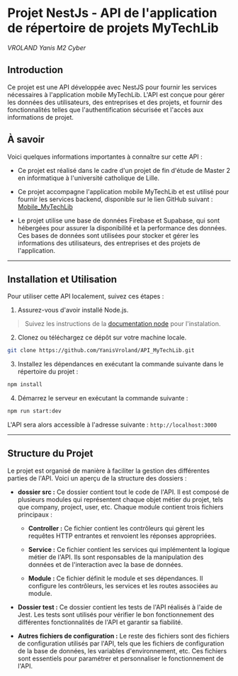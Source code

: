 # Projet NestJs - API de l'application de répertoire de projets MyTechLib

*VROLAND Yanis*
*M2 Cyber*

## Introduction

Ce projet est une API développée avec NestJS pour fournir les services nécessaires à l'application mobile MyTechLib. L'API est conçue pour gérer les données des utilisateurs, des entreprises et des projets, et fournir des fonctionnalités telles que l'authentification sécurisée et l'accès aux informations de projet.

## À savoir

Voici quelques informations importantes à connaître sur cette API :

- Ce projet est réalisé dans le cadre d'un projet de fin d'étude de Master 2 en informatique à l'université catholique de Lille.

- Ce projet accompagne l'application mobile MyTechLib et est utilisé pour fournir les services backend, disponible sur le lien GitHub suivant : [Mobile_MyTechLib](https://github.com/YanisVroland/Mobile_MyTechLib.git)

- Le projet utilise une base de données Firebase et Supabase, qui sont hébergées pour assurer la disponibilité et la performance des données. Ces bases de données sont utilisées pour stocker et gérer les informations des utilisateurs, des entreprises et des projets de l'application.

---

## Installation et Utilisation

Pour utiliser cette API localement, suivez ces étapes :

1. Assurez-vous d'avoir installé Node.js.

> Suivez les instructions de la [documentation node](https://nodejs.org/en/download) pour l'instalation.

2. Clonez ou téléchargez ce dépôt sur votre machine locale.

```bash
git clone https://github.com/YanisVroland/API_MyTechLib.git
```

3. Installez les dépendances en exécutant la commande suivante dans le répertoire du projet :

```bash
npm install
```

4. Démarrez le serveur en exécutant la commande suivante :

```bash
npm run start:dev
```

L'API sera alors accessible à l'adresse suivante : `http://localhost:3000`

---

## Structure du Projet

Le projet est organisé de manière à faciliter la gestion des différentes parties de l'API. Voici un aperçu de la structure des dossiers :

- **dossier src :** Ce dossier contient tout le code de l'API. Il est composé de plusieurs modules qui représentent chaque objet métier du projet, tels que company, project, user, etc. Chaque module contient trois fichiers principaux :

  - **Controller :** Ce fichier contient les contrôleurs qui gèrent les requêtes HTTP entrantes et renvoient les réponses appropriées.

  - **Service :** Ce fichier contient les services qui implémentent la logique métier de l'API. Ils sont responsables de la manipulation des données et de l'interaction avec la base de données.

  - **Module :** Ce fichier définit le module et ses dépendances. Il configure les contrôleurs, les services et les routes associées au module.

- **Dossier __test__ :** Ce dossier contient les tests de l'API réalisés à l'aide de Jest. Les tests sont utilisés pour vérifier le bon fonctionnement des différentes fonctionnalités de l'API et garantir sa fiabilité.

- **Autres fichiers de configuration :** Le reste des fichiers sont des fichiers de configuration utilisés par l'API, tels que les fichiers de configuration de la base de données, les variables d'environnement, etc. Ces fichiers sont essentiels pour paramétrer et personnaliser le fonctionnement de l'API.
